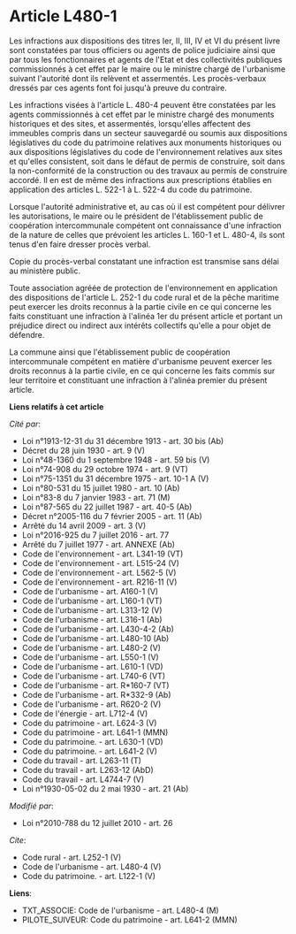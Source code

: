 # Article L480-1

Les infractions aux dispositions des titres Ier, II, III, IV et VI du présent livre sont constatées par tous officiers ou
agents de police judiciaire ainsi que par tous les fonctionnaires et agents de l'Etat et des collectivités publiques
commissionnés à cet effet par le maire ou le ministre chargé de l'urbanisme suivant l'autorité dont ils relèvent et
assermentés. Les procès-verbaux dressés par ces agents font foi jusqu'à preuve du contraire. 

Les infractions visées à l'article L. 480-4 peuvent être constatées par les agents commissionnés à cet effet par le ministre
chargé des monuments historiques et des sites, et assermentés, lorsqu'elles affectent des immeubles compris dans un secteur
sauvegardé ou soumis aux dispositions législatives du code du patrimoine relatives aux monuments historiques ou aux
dispositions législatives du code de l'environnement relatives aux sites et qu'elles consistent, soit dans le défaut de
permis de construire, soit dans la non-conformité de la construction ou des travaux au permis de construire accordé. Il en
est de même des infractions aux prescriptions établies en application des articles L. 522-1 à L. 522-4 du code du
patrimoine. 

Lorsque l'autorité administrative et, au cas où il est compétent pour délivrer les autorisations, le maire ou le président de
l'établissement public de coopération intercommunale compétent ont connaissance d'une infraction de la nature de celles que
prévoient les articles L. 160-1 et L. 480-4, ils sont tenus d'en faire dresser procès verbal. 

Copie du procès-verbal constatant une infraction est transmise sans délai au ministère public. 

Toute association agréée de protection de l'environnement en application des dispositions de l'article L. 252-1 du code rural
et de la pêche maritime peut exercer les droits reconnus à la partie civile en ce qui concerne les faits constituant une
infraction à l'alinéa 1er du présent article et portant un préjudice direct ou indirect aux intérêts collectifs qu'elle a
pour objet de défendre. 

La commune ainsi que l'établissement public de coopération intercommunale compétent en matière d'urbanisme peuvent exercer
les droits reconnus à la partie civile, en ce qui concerne les faits commis sur leur territoire et constituant une infraction
à l'alinéa premier du présent article.

**Liens relatifs à cet article**

_Cité par_:

  - Loi n°1913-12-31 du 31 décembre 1913 - art. 30 bis (Ab)
  - Décret du 28 juin 1930 - art. 9 (V)
  - Loi n°48-1360 du 1 septembre 1948 - art. 59 bis (V)
  - Loi n°74-908 du 29 octobre 1974 - art. 9 (VT)
  - Loi n°75-1351 du 31 décembre 1975 - art. 10-1 A (V)
  - Loi n°80-531 du 15 juillet 1980 - art. 10 (Ab)
  - Loi n°83-8 du 7 janvier 1983 - art. 71 (M)
  - Loi n°87-565 du 22 juillet 1987 - art. 40-5 (Ab)
  - Décret n°2005-116 du 7 février 2005 - art. 11 (Ab)
  - Arrêté du 14 avril 2009 - art. 3 (V)
  - Loi n°2016-925 du 7 juillet 2016 - art. 77
  - Arrêté du 7 juillet 1977 - art. ANNEXE (Ab)
  - Code de l'environnement - art. L341-19 (VT)
  - Code de l'environnement - art. L515-24 (V)
  - Code de l'environnement - art. L562-5 (V)
  - Code de l'environnement - art. R216-11 (V)
  - Code de l'urbanisme - art. A160-1 (V)
  - Code de l'urbanisme - art. L160-1 (VT)
  - Code de l'urbanisme - art. L313-12 (V)
  - Code de l'urbanisme - art. L316-1 (Ab)
  - Code de l'urbanisme - art. L430-4-2 (Ab)
  - Code de l'urbanisme - art. L480-10 (Ab)
  - Code de l'urbanisme - art. L480-2 (V)
  - Code de l'urbanisme - art. L550-1 (V)
  - Code de l'urbanisme - art. L610-1 (VD)
  - Code de l'urbanisme - art. L740-6 (VT)
  - Code de l'urbanisme - art. R*160-7 (VT)
  - Code de l'urbanisme - art. R*332-9 (Ab)
  - Code de l'urbanisme - art. R620-2 (V)
  - Code de l'énergie - art. L712-4 (V)
  - Code du patrimoine - art. L624-3 (V)
  - Code du patrimoine - art. L641-1 (MMN)
  - Code du patrimoine. - art. L630-1 (VD)
  - Code du patrimoine. - art. L641-2 (V)
  - Code du travail - art. L263-11 (T)
  - Code du travail - art. L263-12 (AbD)
  - Code du travail - art. L4744-7 (V)
  - Loi n°1930-05-02 du 2 mai 1930 - art. 21 (Ab)

_Modifié par_:

  - Loi n°2010-788 du 12 juillet 2010 - art. 26

_Cite_:

  - Code rural - art. L252-1 (V)
  - Code de l'urbanisme - art. L480-4 (V)
  - Code du patrimoine. - art. L122-1 (V)

**Liens**:

  - TXT_ASSOCIE: Code de l'urbanisme - art. L480-4 (M)
  - PILOTE_SUIVEUR: Code du patrimoine - art. L641-2 (MMN)
